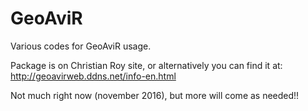 # GeoAviR
Various codes for GeoAviR usage.

Package is on Christian Roy site, or alternatively you can find it at: http://geoavirweb.ddns.net/info-en.html

Not much right now (november 2016), but more will come as needed!!
